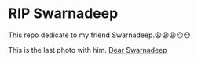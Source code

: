# RIP Swarnadeep

This repo dedicate to my friend Swarnadeep.😫😫😩😖😞

This is the last photo with him.
[Dear Swarnadeep](https://m.facebook.com/photo.php/?fbid=120668514078304)
